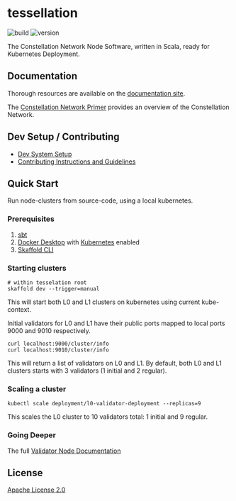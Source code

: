 # tessellation


![build](https://img.shields.io/github/actions/workflow/status/Constellation-Labs/tessellation/release.yml?label=build)
![version](https://img.shields.io/github/v/release/Constellation-Labs/tessellation?sort=semver)

The Constellation Network Node Software, written in Scala, ready for Kubernetes Deployment.

## Documentation

Thorough resources are available on the [documentation site](https://docs.constellationnetwork.io).

The [Constellation Network Primer](https://docs.constellationnetwork.io/learn) provides an overview of the Constellation Network.

## Dev Setup / Contributing

* [Dev System Setup](SETUP.md)
* [Contributing Instructions and Guidelines](CONTRIBUTING.md)

## Quick Start

Run node-clusters from source-code, using a local kubernetes.

### Prerequisites

1. [sbt](https://www.scala-sbt.org/)
2. [Docker Desktop](https://www.docker.com/get-started/) with [Kubernetes](https://docs.docker.com/desktop/kubernetes/) enabled
3. [Skaffold CLI](https://skaffold.dev/docs/install/#standalone-binary)

### Starting clusters

```
# within tesselation root
skaffold dev --trigger=manual
```

This will start both L0 and L1 clusters on kubernetes using current kube-context.

Initial validators for L0 and L1 have their public ports mapped to local ports 9000 and 9010 respectively.

```
curl localhost:9000/cluster/info
curl localhost:9010/cluster/info
```

This will return a list of validators on L0 and L1. By default, both L0 and L1 clusters starts with 3 validators 
(1 initial and 2 regular).

### Scaling a cluster

```
kubectl scale deployment/l0-validator-deployment --replicas=9
```

This scales the L0 cluster to 10 validators total: 1 initial and 9 regular.

### Going Deeper

The full [Validator Node Documentation](https://docs.constellationnetwork.io/validate/)


## License

[Apache License 2.0](LICENSE)
